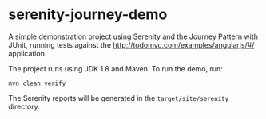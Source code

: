 # serenity-journey-demo

A simple demonstration project using Serenity and the Journey Pattern with JUnit, running tests against the http://todomvc.com/examples/angularjs/#/ application.

The project runs using JDK 1.8 and Maven. To run the demo, run:

```
mvn clean verify
```

The Serenity reports will be generated in the `target/site/serenity` directory.
